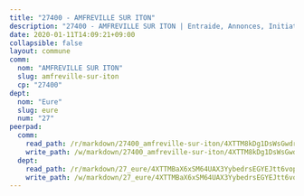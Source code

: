 ```yaml
---
title: "27400 - AMFREVILLE SUR ITON"
description: "27400 - AMFREVILLE SUR ITON | Entraide, Annonces, Initiatives"
date: 2020-01-11T14:09:21+09:00
collapsible: false
layout: commune
comm:
  nom: "AMFREVILLE SUR ITON"
  slug: amfreville-sur-iton
  cp: "27400"
dept:
  nom: "Eure"
  slug: eure
  num: "27"
peerpad:
  comm:
    read_path: /r/markdown/27400_amfreville-sur-iton/4XTTM8kDg1DsWsGwdrj9sn7b4GzCidKjVaGXGmULJk64Ym2qr
    write_path: /w/markdown/27400_amfreville-sur-iton/4XTTM8kDg1DsWsGwdrj9sn7b4GzCidKjVaGXGmULJk64Ym2qr-K3TgUFx5k4SXxcB7YLWP9EKi9RdTz1kmDAFZ4MBSnb21qMSGywQPgBckncDaGek9QZkBM5mXLwJAmSmgxeZyvEeBC2eoiCKf76nS2bhT6orHVW9J6puxpBn43EyKS9xYTrJmPTXa
  dept:
    read_path: /r/markdown/27_eure/4XTTMBaX6xSM64UAX3YybedrsEGYEJtt6vopdQsPEFtGijgwg
    write_path: /w/markdown/27_eure/4XTTMBaX6xSM64UAX3YybedrsEGYEJtt6vopdQsPEFtGijgwg-K3TgUmjy61Gu7ZFzjoVmiacXP2Rc4pq6sxVCYUX3mFQZWQw9yCKsEoAMagtuW4jJTYhK96DsWW4cPmZLagvQNZ34BscGcu4btrtJibt18c1mpqofaWe6Q3RartDiuMTjY7NrsH4r
---
```



